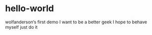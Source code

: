 # hello-world
wolfanderson‘s first demo
I want to be a better geek
I hope to behave myself
just do it 
